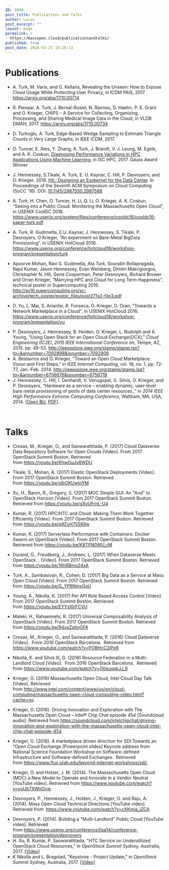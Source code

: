 ```yaml
---
ID: 1048
post_title: Publications and Talks
author: Lucas
post_excerpt: ""
layout: page
permalink: >
  https://massopen.cloud/publicationsandtalks/
published: true
post_date: 2016-03-25 18:28:13
---
```

<h1>Publications</h1>
<ul>
 	<li>A. Turk, M. Varia, and G. Kellaris, Revealing the Unseen: How to Expose Cloud Usage While Protecting User Privacy, in ICDM PAIS, 2017 <a href="https://arxiv.org/pdf/1710.00714.pdf">https://arxiv.org/abs/1710.00714</a></li>
</ul>
<ul>
 	<li>R. Pienaar, A. Turk, J. Bernal-Rusiel, N. Rannou, D. Haehn, P. E. Grant and O. Krieger, CHIPS – A Service for Collecting, Organizing, Processing, and Sharing Medical Image Data in the Cloud, in VLDB DMAH, 2017. <a href="https://arxiv.org/abs/1710.00734">https://arxiv.org/abs/1710.00734</a></li>
 	<li style="list-style-type: none;"></li>
</ul>
<ul>
 	<li>D. Turkoglu, A. Turk, Edge-Based Wedge Sampling to Estimate Triangle Counts in Very Large Graphs, in IEEE ICDM, 2017.</li>
</ul>
<ul>
 	<li>O. Tuncer, E. Ates, Y. Zhang, A. Turk, J. Brandt, V. J. Leung, M. Egele, and A. K. Coskun, <a href="http://www.bu.edu/peaclab/files/2017/04/tuncer_isc2017.pdf">Diagnosing Performance Variations in HPC Applications Using Machine Learning</a>, in ISC HPC, 2017. Gauss Award Winner</li>
</ul>
<ul>
 	<li>J. Hennessey, S.Tikale, A. Turk, E. U. Kaynar, C. Hill, P. Desnoyers, and O. Krieger. 2016. <a href="https://open.bu.edu/handle/2144/19198">HIL: Designing an Exokernel for the Data Center</a>. In Proceedings of the Seventh ACM Symposium on Cloud Computing (SoCC '16). DOI: <a href="https://dx.doi.org/10.1145/2987550.2987588">10.1145/2987550.2987588</a></li>
</ul>
<ul>
 	<li>A. Turk, H. Chen, O. Tuncer, H. Li, Q. Li, O. Krieger, A. K. Coskun, “Seeing into a Public Cloud: Monitoring the Massachusetts Open Cloud”, in USENIX CoolDC 2016.
<a href="https://www.usenix.org/system/files/conference/cooldc16/cooldc16-paper-turk.pdf">https://www.usenix.org/system/files/conference/cooldc16/cooldc16-paper-turk.pdf</a></li>
</ul>
<ul>
 	<li>A. Turk, R. Gudimetla, E.U. Kaynar, J. Hennessey, S. Tikale, P. Desnoyers, O Krieger, “An experiment on Bare-Metal BigData Provisioning”. in USENIX HotCloud 2016.
<a href="https://www.usenix.org/conference/hotcloud16/workshop-program/presentation/turk">https://www.usenix.org/conference/hotcloud16/workshop-program/presentation/turk</a></li>
</ul>
<ul>
 	<li>Apoorve Mohan, Ravi S. Gudimetla, Ata Turk, Sourabh Bollapragada, Rajul Kumar, Jason Hennessey, Evan Weinberg, Dimitri Makrigiorgos, Christopher N. Hill, Gene Cooperman, Peter Desnoyers, Richard Brower and Orran Krieger, “Marrying HPC and Cloud for Long Term Happiness”, technical poster in Supercomputing 2016.
<a href="http://sc16.supercomputing.org/sc-archive/tech_poster/poster_files/post271s2-file3.pdf">http://sc16.supercomputing.org/sc-archive/tech_poster/poster_files/post271s2-file3.pdf</a></li>
</ul>
<ul>
 	<li>D. Yu, L. Mai, S. Arianfar, R. Fonseca, O. Krieger, D. Oran, "Towards a Network Marketplace in a Cloud", in USENIX HotCloud 2016.
<a href="https://www.usenix.org/conference/hotcloud16/workshop-program/presentation/yu">https://www.usenix.org/conference/hotcloud16/workshop-program/presentation/yu</a></li>
</ul>
<ul>
 	<li>P. Desnoyers, J. Hennessey, B. Holden, O. Krieger, L. Rudolph and A. Young, "Using Open Stack for an Open Cloud Exchange(OCX)," <em>Cloud Engineering (IC2E), 2015 IEEE International Conference on</em>, Tempe, AZ, 2015, pp. 48-53. <a href="http://ieeexplore.ieee.org/stamp/stamp.jsp?tp=&amp;arnumber=7092898&amp;isnumber=7092808">http://ieeexplore.ieee.org/stamp/stamp.jsp?tp=&amp;arnumber=7092898&amp;isnumber=7092808
</a></li>
 	<li>A. Bestavros and O. Krieger, "Toward an Open Cloud Marketplace: Vision and First Steps," in <em>IEEE Internet Computing</em>, vol. 18, no. 1, pp. 72-77, Jan.-Feb. 2014. <a href="http://ieeexplore.ieee.org/stamp/stamp.jsp?tp=&amp;arnumber=6756876&amp;isnumber=6756719">http://ieeexplore.ieee.org/stamp/stamp.jsp?tp=&amp;arnumber=6756876&amp;isnumber=6756719</a>&nbsp;</li>
 	<li>J. Hennessey, C. Hill, I. Denhardt, V. Venugopal, G. Silvis, O. Krieger, and P. Desnoyers, “Hardware as a service – enabling dynamic, user-level bare metal provisioning of pools of data center resources.,” in <i>2014 IEEE High Performance Extreme Computing Conference</i>, Waltham, MA, USA, 2014. [<a href="https://open.bu.edu/handle/2144/11221">Open BU</a>, <a href="https://open.bu.edu/bitstream/handle/2144/11221/haas.pdf?sequence=1&amp;isAllowed=y">PDF</a>].</li>
</ul>
&nbsp;
<h1>Talks</h1>
<ul>
 	<li>Crosas, M., Krieger, O., and Saowarattitada, P. (2017) Cloud Dataverse: Data Repository Software for Open Clouds [Video]. From 2017 OpenStack Summit Boston. Retrieved from <a href="https://youtu.be/KhwGuJy8WDU">https://youtu.be/KhwGuJy8WDU</a></li>
</ul>
<ul>
 	<li>Tikale, S., Mohan, A. (2017) Elastic OpenStack Deployments [Video]. From 2017 OpenStack Summit Boston. Retrieved from <a href="https://youtu.be/xlbOKUwtnYM">https://youtu.be/xlbOKUwtnYM</a></li>
</ul>
<ul>
 	<li>Xu, H., Baron, R., Gregory, S. (2017) MOC Simple GUI: An "And" to OpenStack Horizon [Video]. From 2017 OpenStack Summit Boston. Retrieved from <a href="https://youtu.be/gXyUFrnL-U4">https://youtu.be/gXyUFrnL-U4</a></li>
</ul>
<ul>
 	<li>Kumar, R. (2017) HPC/HTC and Cloud: Making Them Work Together Efficiently [Video]. From 2017 OpenStack Summit Boston. Retrieved from <a href="https://youtu.be/q9ZyH755R9w">https://youtu.be/q9ZyH755R9w</a></li>
</ul>
<ul>
 	<li>Kumar, R. (2017) Serverless Performance with Containers: Docker Swarm on OpenStack [Video]. From 2017 OpenStack Summit Boston. Retrieved from <a href="https://youtu.be/K8TFN0WU_rM">https://youtu.be/K8TFN0WU_rM</a></li>
</ul>
<ul>
 	<li>Durand, G., Freudberg, J., Andreev, L. (2017) When Dataverse Meets OpenStack... [Video]. From 2017 OpenStack Summit Boston. Retrieved from <a href="https://youtu.be/16hRBms24xA">https://youtu.be/16hRBms24xA</a></li>
</ul>
<ul>
 	<li>Turk, A., Sambasivan, R., Cohen, D. (2017) Big Data as a Service at Mass Open Cloud [Video]. From 2017 OpenStack Summit Boston. Retrieved from <a href="https://youtu.be/G_YP6NmxGsU">https://youtu.be/G_YP6NmxGsU</a></li>
</ul>
<ul>
 	<li>Young, A., Nikolla, K. (2017) Per API Role Based Access Control [Video]. From 2017 OpenStack Summit Boston. Retrieved from <a href="https://youtu.be/EYYzl0rFCVU">https://youtu.be/EYYzl0rFCVU</a></li>
</ul>
<ul>
 	<li>Maleki, H., Rahaeimehr, R. (2017) Universal Composability Analysis of OpenStack [Video]. From 2017 OpenStack Summit Boston. Retrieved from <a href="https://youtu.be/94oxZqhyGFA">https://youtu.be/94oxZqhyGFA</a></li>
</ul>
<ul>
 	<li>Crosas, M., Krieger, O., and Saowarattitada, P. (2016) Cloud Dataverse [Video].  From 2016 OpenStack Barcelona.  Retrieved from <a href="https://www.youtube.com/watch?v=POBHcC2iPe8">https://www.youtube.com/watch?v=POBHcC2iPe8</a></li>
</ul>
<ul>
 	<li>Nikolla, K. and Silvis III, G. (2016) Resource Federation in a Multi-Landlord Cloud [Video].  From 2016 OpenStack Barcelona.  Retrieved from <a href="https://www.youtube.com/watch?v=O0euqskJJ_8">https://www.youtube.com/watch?v=O0euqskJJ_8</a></li>
</ul>
<ul>
 	<li>Krieger, O. (2016) Massachusetts Open Cloud, Intel Cloud Day Talk [Video]. Retrieved from <a href="http://www.intel.com/content/www/us/en/cloud-computing/massachusetts-open-cloud-computing-video.html?cache=no">http://www.intel.com/content/www/us/en/cloud-computing/massachusetts-open-cloud-computing-video.html?cache=no</a></li>
</ul>
<ul>
 	<li>Krieger, O. (2016). Driving Innovation and Exploration with The Massachusetts Open Cloud – Intel® Chip Chat episode 454 [Soundcloud audio]. Retrieved from <a href="https://soundcloud.com/intelchipchat/driving-innovation-and-exploration-with-the-massachusetts-open-cloud-intel-chip-chat-episode-454">https://soundcloud.com/intelchipchat/driving-innovation-and-exploration-with-the-massachusetts-open-cloud-intel-chip-chat-episode-454</a></li>
</ul>
<ul>
 	<li>Krieger, O. (2016). A marketplace driven direction for SDI:Towards an “Open Cloud Exchange [Powerpoint slides] Keynote address from National Science Foundation Workshop on Software-defined Infrastructure and Software-defined Exchanges.  Retrieved from <a href="https://www.flux.utah.edu/beyond-internet-workshops/sdi/">https://www.flux.utah.edu/beyond-internet-workshops/sdi/ </a></li>
</ul>
<ul>
 	<li>Krieger, O. and Holzer, J. M. (2014). The Massachusetts Open Cloud (MOC) a New Model to Operate and Innovate in a Vendor Neutral [YouTube video]. Retrieved from <a href="https://www.youtube.com/watch?v=yuUb7XWnOcw">https://www.youtube.com/watch?v=yuUb7XWnOcw </a></li>
</ul>
<ul>
 	<li>Desnoyers, P., Hennessey, J., Holden, J., Krieger, O. and Raju, A. (2014). Mass Open Cloud Technical Directions [YouTube video]. Retrieved from  <a href="https://www.youtube.com/watch?v=cXKmia_iZCA">https://www.youtube.com/watch?v=cXKmia_iZCA</a></li>
</ul>
<ul>
 	<li>Desnoyers, P. (2014). Building a "Multi-Landlord" Public Cloud [YouTube video]. Retrieved from <a href="https://www.usenix.org/conference/lisa14/conference-program/presentation/desnoyers">https://www.usenix.org/conference/lisa14/conference-program/presentation/desnoyers</a></li>
 	<li>H. Xu, R. Kumar, P. Saowarattitada, "HTC Service on Underutilized OpenStack Cloud Resources," in <em>OpenStack Summit </em><em>Sydney, </em>Australia, 2017. [<a href="https://youtu.be/jBJtrvLpGNA">Video</a>]</li>
 	<li>K Nikolla and L. Bragstad, "Keystone - Project Update," in <em>OpenStack Summit Sydney, </em>Australia, 2017. [<a href="https://youtu.be/q0OSF_URbC0">Video</a>]</li>
</ul>
